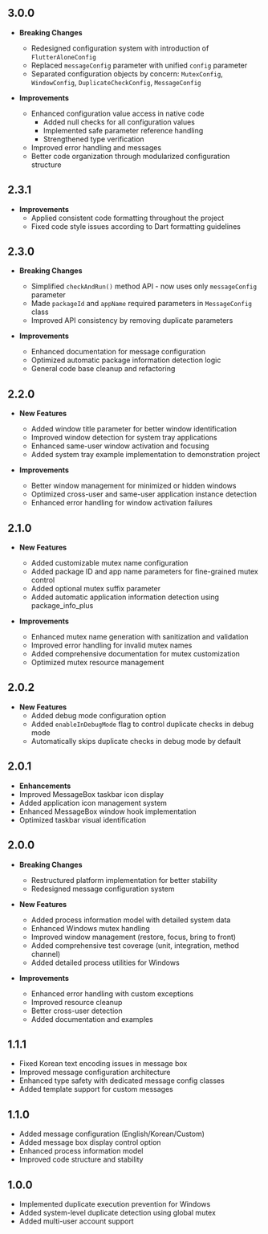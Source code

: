 ## 3.0.0

* **Breaking Changes**
  * Redesigned configuration system with introduction of `FlutterAloneConfig`
  * Replaced `messageConfig` parameter with unified `config` parameter
  * Separated configuration objects by concern: `MutexConfig`, `WindowConfig`, `DuplicateCheckConfig`, `MessageConfig`

* **Improvements**
  * Enhanced configuration value access in native code
    * Added null checks for all configuration values
    * Implemented safe parameter reference handling
    * Strengthened type verification
  * Improved error handling and messages
  * Better code organization through modularized configuration structure

## 2.3.1

* **Improvements**
  * Applied consistent code formatting throughout the project
  * Fixed code style issues according to Dart formatting guidelines

## 2.3.0

* **Breaking Changes**
  * Simplified `checkAndRun()` method API - now uses only `messageConfig` parameter
  * Made `packageId` and `appName` required parameters in `MessageConfig` class
  * Improved API consistency by removing duplicate parameters

* **Improvements**
  * Enhanced documentation for message configuration
  * Optimized automatic package information detection logic
  * General code base cleanup and refactoring

## 2.2.0

* **New Features**
  * Added window title parameter for better window identification
  * Improved window detection for system tray applications
  * Enhanced same-user window activation and focusing
  * Added system tray example implementation to demonstration project

* **Improvements**
  * Better window management for minimized or hidden windows
  * Optimized cross-user and same-user application instance detection
  * Enhanced error handling for window activation failures

## 2.1.0

* **New Features**
  * Added customizable mutex name configuration
  * Added package ID and app name parameters for fine-grained mutex control
  * Added optional mutex suffix parameter
  * Added automatic application information detection using package_info_plus

* **Improvements**
  * Enhanced mutex name generation with sanitization and validation
  * Improved error handling for invalid mutex names
  * Added comprehensive documentation for mutex customization
  * Optimized mutex resource management

## 2.0.2

* **New Features**
  * Added debug mode configuration option
  * Added `enableInDebugMode` flag to control duplicate checks in debug mode
  * Automatically skips duplicate checks in debug mode by default

## 2.0.1

* **Enhancements**
 * Improved MessageBox taskbar icon display
 * Added application icon management system
 * Enhanced MessageBox window hook implementation
 * Optimized taskbar visual identification

## 2.0.0

* **Breaking Changes**
  * Restructured platform implementation for better stability
  * Redesigned message configuration system

* **New Features**
  * Added process information model with detailed system data
  * Enhanced Windows mutex handling
  * Improved window management (restore, focus, bring to front)
  * Added comprehensive test coverage (unit, integration, method channel)
  * Added detailed process utilities for Windows

* **Improvements**
  * Enhanced error handling with custom exceptions
  * Improved resource cleanup
  * Better cross-user detection
  * Added documentation and examples

## 1.1.1

* Fixed Korean text encoding issues in message box
* Improved message configuration architecture
* Enhanced type safety with dedicated message config classes
* Added template support for custom messages

## 1.1.0

* Added message configuration (English/Korean/Custom)
* Added message box display control option
* Enhanced process information model
* Improved code structure and stability

## 1.0.0

* Implemented duplicate execution prevention for Windows
* Added system-level duplicate detection using global mutex
* Added multi-user account support